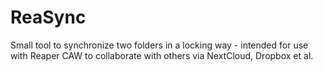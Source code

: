 # ReaSync
Small tool to synchronize two folders in a locking way - intended for use with Reaper CAW to collaborate with others via NextCloud, Dropbox et al.
